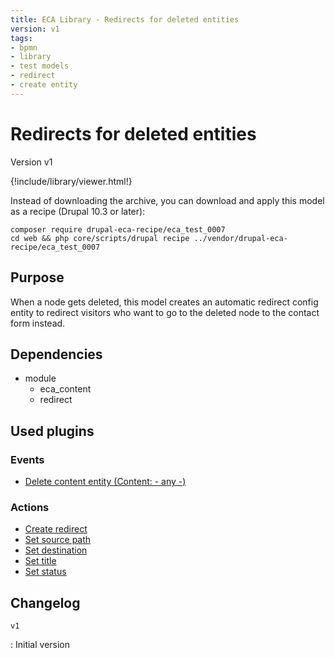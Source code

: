```yaml
---
title: ECA Library - Redirects for deleted entities
version: v1
tags:
- bpmn
- library
- test models
- redirect
- create entity
---
```

# Redirects for deleted entities

Version v1

<script>url='bpmn_io-eca_test_0007.xml';archive='bpmn_io-eca_test_0007.tar.gz'</script>
{!include/library/viewer.html!}

Instead of downloading the archive, you can download and apply this model as a recipe (Drupal 10.3 or later):

```shell
composer require drupal-eca-recipe/eca_test_0007
cd web && php core/scripts/drupal recipe ../vendor/drupal-eca-recipe/eca_test_0007
```

## Purpose

When a node gets deleted, this model creates an automatic redirect config entity to redirect visitors who want to go to the deleted node to the contact form instead.

## Dependencies

- module
    - eca_content
    - redirect

## Used plugins

### Events

- [Delete content entity (Content: - any -)](/plugins/eca/content/events/content_entity_delete.md)

### Actions

- [Create redirect](/plugins/eca/content/actions/eca_new_entity.md)
- [Set source path](/plugins/eca/content/actions/eca_set_field_value.md)
- [Set destination](/plugins/eca/content/actions/eca_set_field_value.md)
- [Set title](/plugins/eca/content/actions/eca_set_field_value.md)
- [Set status](/plugins/eca/content/actions/eca_set_field_value.md)

## Changelog

`v1`

:   Initial version
